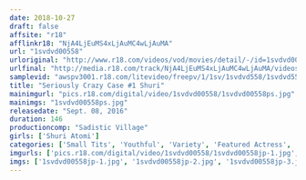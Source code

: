 ```yaml
---
date: 2018-10-27
draft: false
affsite: "r18"
afflinkr18: "NjA4LjEuMS4xLjAuMC4wLjAuMA"
url: "1svdvd00558"
urloriginal: "http://www.r18.com/videos/vod/movies/detail/-/id=1svdvd00558"
urlfinal: "http://media.r18.com/track/NjA4LjEuMS4xLjAuMC4wLjAuMA/videos/vod/movies/detail/-/id=1svdvd00558"
samplevid: "awspv3001.r18.com/litevideo/freepv/1/1sv/1svdvd558/1svdvd558_dmb_w.mp4"
title: "Seriously Crazy Case #1 Shuri"
mainimgurl: "pics.r18.com/digital/video/1svdvd00558/1svdvd00558ps.jpg"
mainimgs: "1svdvd00558ps.jpg"
releasedate: "Sept. 08, 2016"
duration: 146
productioncomp: "Sadistic Village"
girls: ['Shuri Atomi']
categories: ['Small Tits', 'Youthful', 'Variety', 'Featured Actress', 'Bondage', 'Threesome / Foursome', 'Homemade', 'Hi-Def']
imgurls: ['pics.r18.com/digital/video/1svdvd00558/1svdvd00558jp-1.jpg', 'pics.r18.com/digital/video/1svdvd00558/1svdvd00558jp-2.jpg', 'pics.r18.com/digital/video/1svdvd00558/1svdvd00558jp-3.jpg', 'pics.r18.com/digital/video/1svdvd00558/1svdvd00558jp-4.jpg', 'pics.r18.com/digital/video/1svdvd00558/1svdvd00558jp-5.jpg', 'pics.r18.com/digital/video/1svdvd00558/1svdvd00558jp-6.jpg', 'pics.r18.com/digital/video/1svdvd00558/1svdvd00558jp-7.jpg', 'pics.r18.com/digital/video/1svdvd00558/1svdvd00558jp-8.jpg', 'pics.r18.com/digital/video/1svdvd00558/1svdvd00558jp-9.jpg', 'pics.r18.com/digital/video/1svdvd00558/1svdvd00558jp-10.jpg', 'pics.r18.com/digital/video/1svdvd00558/1svdvd00558jp-11.jpg', 'pics.r18.com/digital/video/1svdvd00558/1svdvd00558jp-12.jpg', 'pics.r18.com/digital/video/1svdvd00558/1svdvd00558jp-13.jpg', 'pics.r18.com/digital/video/1svdvd00558/1svdvd00558jp-14.jpg', 'pics.r18.com/digital/video/1svdvd00558/1svdvd00558jp-15.jpg', 'pics.r18.com/digital/video/1svdvd00558/1svdvd00558jp-16.jpg', 'pics.r18.com/digital/video/1svdvd00558/1svdvd00558jp-17.jpg', 'pics.r18.com/digital/video/1svdvd00558/1svdvd00558jp-18.jpg', 'pics.r18.com/digital/video/1svdvd00558/1svdvd00558jp-19.jpg', 'pics.r18.com/digital/video/1svdvd00558/1svdvd00558jp-20.jpg']
imgs: ['1svdvd00558jp-1.jpg', '1svdvd00558jp-2.jpg', '1svdvd00558jp-3.jpg', '1svdvd00558jp-4.jpg', '1svdvd00558jp-5.jpg', '1svdvd00558jp-6.jpg', '1svdvd00558jp-7.jpg', '1svdvd00558jp-8.jpg', '1svdvd00558jp-9.jpg', '1svdvd00558jp-10.jpg', '1svdvd00558jp-11.jpg', '1svdvd00558jp-12.jpg', '1svdvd00558jp-13.jpg', '1svdvd00558jp-14.jpg', '1svdvd00558jp-15.jpg', '1svdvd00558jp-16.jpg', '1svdvd00558jp-17.jpg', '1svdvd00558jp-18.jpg', '1svdvd00558jp-19.jpg', '1svdvd00558jp-20.jpg']
---
```

